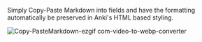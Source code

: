 Simply Copy-Paste Markdown into fields and have the formatting automatically be preserved in Anki's HTML based styling.


![Copy-PasteMarkdown-ezgif com-video-to-webp-converter](https://github.com/user-attachments/assets/2064ff11-a138-4f75-98ba-1a188f04005f)
